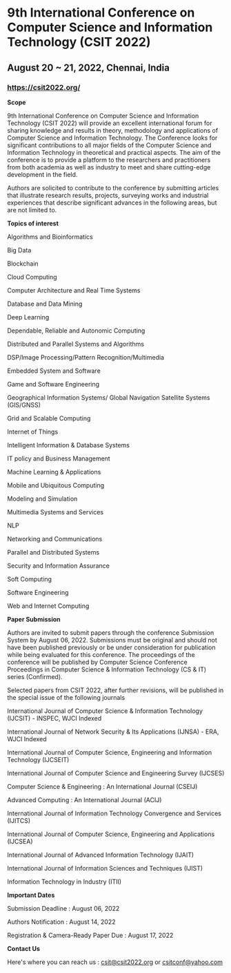 # 9th International Conference on Computer Science and Information Technology (CSIT 2022)



## August 20 ~ 21, 2022, Chennai, India



### https://csit2022.org/



 



**Scope**



 



9th International Conference on Computer Science and Information Technology (CSIT 2022) will provide an excellent international forum for sharing knowledge and results in theory, methodology and applications of Computer Science and Information Technology. The Conference looks for significant contributions to all major fields of the Computer Science and Information Technology in theoretical and practical aspects. The aim of the conference is to provide a platform to the researchers and practitioners from both academia as well as industry to meet and share cutting-edge development in the field.



 



Authors are solicited to contribute to the conference by submitting articles that illustrate research results, projects, surveying works and industrial experiences that describe significant advances in the following areas, but are not limited to.



 



**Topics of interest**



 




Algorithms and Bioinformatics

Big Data

Blockchain

Cloud Computing

Computer Architecture and Real Time Systems

Database and Data Mining

Deep Learning

Dependable, Reliable and Autonomic Computing

Distributed and Parallel Systems and Algorithms

DSP/Image Processing/Pattern Recognition/Multimedia

Embedded System and Software

Game and Software Engineering

Geographical Information Systems/ Global Navigation Satellite Systems (GIS/GNSS)

Grid and Scalable Computing

Internet of Things

Intelligent Information & Database Systems

IT policy and Business Management

Machine Learning & Applications

Mobile and Ubiquitous Computing

Modeling and Simulation

Multimedia Systems and Services

NLP

Networking and Communications

Parallel and Distributed Systems

Security and Information Assurance

Soft Computing

Software Engineering

Web and Internet Computing



 



**Paper Submission**


 



Authors are invited to submit papers through the conference Submission System by August 06, 2022. Submissions must be original and should not have been published previously or be under consideration for publication while being evaluated for this conference. The proceedings of the conference will be published by Computer Science Conference Proceedings in Computer Science & Information Technology (CS & IT) series (Confirmed).



 



Selected papers from CSIT 2022, after further revisions, will be published in the special issue of the following journals



 




International Journal of Computer Science & Information Technology (IJCSIT) - INSPEC, WJCI Indexed

International Journal of Network Security & Its Applications (IJNSA) - ERA, WJCI Indexed

International Journal of Computer Science, Engineering and Information Technology (IJCSEIT)

International Journal of Computer Science and Engineering Survey (IJCSES)

Computer Science & Engineering : An International Journal (CSEIJ)

Advanced Computing : An International Journal (ACIJ)

International Journal of Information Technology Convergence and Services (IJITCS)

International Journal of Computer Science, Engineering and Applications (IJCSEA)

International Journal of Advanced Information Technology (IJAIT)

International Journal of Information Sciences and Techniques (IJIST)

Information Technology in Industry (ITII)



 



**Important Dates**





Submission Deadline : August 06, 2022



Authors Notification : August  14, 2022



Registration & Camera-Ready Paper Due : August 17, 2022



 



**Contact Us**



 



Here's where you can reach us : csit@csit2022.org or csitconf@yahoo.com